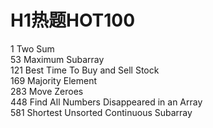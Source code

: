 
H1热题HOT100<br>
====
1 Two Sum<br>
53 Maximum Subarray<br>
121 Best Time To Buy and Sell Stock<br>
169 Majority Element<br>
283 Move Zeroes<br>
448 Find All Numbers Disappeared in an Array<br>
581 Shortest Unsorted Continuous Subarray<br>
